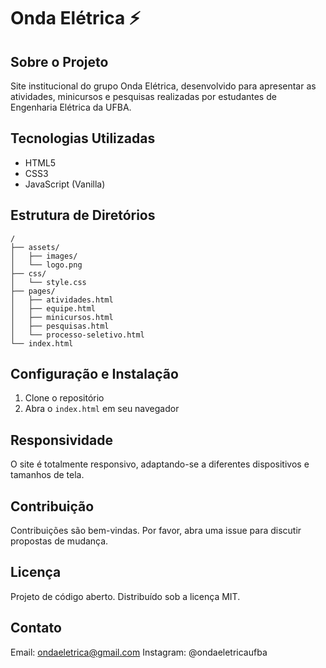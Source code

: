 # Onda Elétrica ⚡

## Sobre o Projeto

Site institucional do grupo Onda Elétrica, desenvolvido para apresentar as atividades, minicursos e pesquisas realizadas por estudantes de Engenharia Elétrica da UFBA.

## Tecnologias Utilizadas

- HTML5
- CSS3
- JavaScript (Vanilla)

## Estrutura de Diretórios

```
/
├── assets/
│   ├── images/
│   └── logo.png
├── css/
│   └── style.css
├── pages/
│   ├── atividades.html
│   ├── equipe.html
│   ├── minicursos.html
│   ├── pesquisas.html
│   └── processo-seletivo.html
└── index.html
```

## Configuração e Instalação

1. Clone o repositório
2. Abra o `index.html` em seu navegador

## Responsividade

O site é totalmente responsivo, adaptando-se a diferentes dispositivos e tamanhos de tela.

## Contribuição

Contribuições são bem-vindas. Por favor, abra uma issue para discutir propostas de mudança.

## Licença

Projeto de código aberto. Distribuído sob a licença MIT.

## Contato

Email: ondaeletrica@gmail.com
Instagram: @ondaeletricaufba